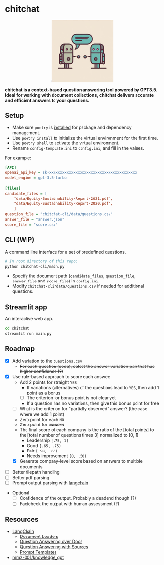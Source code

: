 # chitchat

<p align="center">
<img src="logo.jpg" width="40%">
</p>

**chitchat is a context-based question answering tool powered by GPT3.5. Ideal for working with document collections, chitchat delivers accurate and efficient answers to your questions.**

## Setup

- Make sure `poetry` is [installed](https://python-poetry.org/docs/) for package and dependency management.
- Use `poetry install` to initialize the virtual environment for the first time.
- Use `poetry shell` to activate the virtual environment.
- Rename `config-template.ini` to `config.ini`, and fill in the values.

For example:

```ini
[API]
openai_api_key = sk-xxxxxxxxxxxxxxxxxxxxxxxxxxxxxxxxxxxxxxxx
model_engine = gpt-3.5-turbo

[files]
candidate_files = [
    "data/Equity-Sustainability-Report-2021.pdf",
    "data/Equity-Sustainability-Report-2020.pdf",
    ]
question_file = "chitchat-cli/data/questions.csv"
answer_file = "answer.json"
score_file = "score.csv"
```

## CLI (WIP)

A command line interface for a set of predefined questions.

```bash
# In root directory of this repo:
python chitchat-cli/main.py
```

- Specify the document path (`candidate_files`, `question_file`, `answer_file` and `score_file`) in `config.ini`.
- Modify `chitchat-cli/data/questions.csv` if needed for additional questions.

## Streamlit app

An interactive web app.

```bash
cd chitchat
streamlit run main.py
```

## Roadmap

- [x] Add variation to the `questions.csv`
  - ~~For each question (code), select the answer-variation pair that has higher confidence (?)~~
- [x] Use rule-based approach to score each answer:
  - Add 2 points for straight `YES`
    - If variations (alternatives) of the questions lead to `YES`, then add 1 point as a bonus
    - [ ] The criterion for bonus point is not clear yet
    - If a question has no variations, then give this bonus point for free
  - [ ] What is the criterion for "partially observed" answer? (the case where we add 1 point)
  - Zero point for each `NO`
  - Zero point for `UNKNOWN`
  - The final score of each company is the ratio of the [total points] to the [total number of questions times 3] normalized to [0, 1]
    - Leadership `[.75, 1]`
    - Good `[.65, .75)`
    - Fair `[.50, .65)`
    - Needs improvement `[0, .50)`
  - [x] Generate company-level score based on answers to multiple documents
- [ ] Better filepath handling
- [ ] Better pdf parsing
- [ ] Prompt output parsing with [langchain](https://python.langchain.com/en/latest/modules/prompts/output_parsers/getting_started.html)

- Optional
  - [ ] Confidence of the output. Probably a deadend though (?)
  - [ ] Factcheck the output with human assessment (?)

## Resources

- [LangChain](https://github.com/hwchase17/langchain)
  - [Document Loaders](https://python.langchain.com/en/latest/modules/indexes/document_loaders.html)
  - [Question Answering over Docs](https://python.langchain.com/en/latest/use_cases/question_answering.html)
  - [Question Answering with Sources](https://python.langchain.com/en/latest/modules/chains/index_examples/qa_with_sources.html)
  - [Prompt Templates](https://python.langchain.com/en/latest/modules/prompts/prompt_templates.html)
- [mmz-001/knowledge_gpt](https://github.com/mmz-001/knowledge_gpt)
